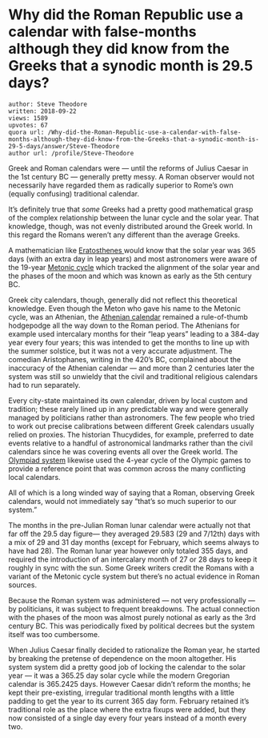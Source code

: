 # Why did the Roman Republic use a calendar with false-months although they did know from the Greeks that a synodic month is 29.5 days?

	author: Steve Theodore
	written: 2018-09-22
	views: 1589
	upvotes: 67
	quora url: /Why-did-the-Roman-Republic-use-a-calendar-with-false-months-although-they-did-know-from-the-Greeks-that-a-synodic-month-is-29-5-days/answer/Steve-Theodore
	author url: /profile/Steve-Theodore


Greek and Roman calendars were — until the reforms of Julius Caesar in the 1st century BC — generally pretty messy. A Roman observer would not necessarily have regarded them as radically superior to Rome’s own (equally confusing) traditional calendar.

It’s definitely true that _some_  Greeks had a pretty good mathematical grasp of the complex relationship between the lunar cycle and the solar year. That knowledge, though, was not evenly distributed around the Greek world. In this regard the Romans weren’t any different than the average Greeks.

A mathematician like [Eratosthenes ](https://en.wikipedia.org/wiki/Eratosthenes)would know that the solar year was 365 days (with an extra day in leap years) and most astronomers were aware of the 19-year [Metonic cycle](https://en.wikipedia.org/wiki/Metonic_cycle) which tracked the alignment of the solar year and the phases of the moon and which was known as early as the 5th century BC.

Greek city calendars, though, generally did not reflect this theoretical knowledge. Even though the Meton who gave his name to the Metonic cycle, was an Athenian, the [Athenian calendar](https://en.wikipedia.org/wiki/Attic_calendar#Lunisolar_calendar) remained a rule-of-thumb hodgepodge all the way down to the Roman period. The Athenians for example used intercalary months for their “leap years” leading to a 384-day year every four years; this was intended to get the months to line up with the summer solstice, but it was not a very accurate adjustment. The comedian Aristophanes, writing in the 420’s BC, complained about the inaccuracy of the Athenian calendar — and more than 2 centuries later the system was still so unwieldy that the civil and traditional religious calendars had to run separately.

Every city-state maintained its own calendar, driven by local custom and tradition; these rarely lined up in any predictable way and were generally managed by politicians rather than astronomers. The few people who tried to work out precise calibrations between different Greek calendars usually relied on proxies. The historian Thucydides, for example, preferred to date events relative to a handful of astronomical landmarks rather than the civil calendars since he was covering events all over the Greek world. The [Olympiad system](https://en.wikipedia.org/wiki/Olympiad) likewise used the 4-year cycle of the Olympic games to provide a reference point that was common across the many conflicting local calendars.

All of which is a long winded way of saying that a Roman, observing Greek calendars, would not immediately say “that’s so much superior to our system.”

The months in the pre-Julian Roman lunar calendar were actually not that far off the 29.5 day figure— they averaged 29.583 (29 and 7/12th) days with a mix of 29 and 31 day months (except for February, which seems always to have had 28). The Roman lunar year however only totaled 355 days, and required the introduction of an intercalary month of 27 or 28 days to keep it roughly in sync with the sun. Some Greek writers credit the Romans with a variant of the Metonic cycle system but there’s no actual evidence in Roman sources.

Because the Roman system was administered — not very professionally — by politicians, it was subject to frequent breakdowns. The actual connection with the phases of the moon was almost purely notional as early as the 3rd century BC. This was periodically fixed by political decrees but the system itself was too cumbersome.

When Julius Caesar finally decided to rationalize the Roman year, he started by breaking the pretense of dependence on the moon altogether. His system system did a pretty good job of locking the calendar to the solar year — it was a 365.25 day solar cycle while the modern Gregorian calendar is 365.2425 days. However Caesar didn’t reform the months; he kept their pre-existing, irregular traditional month lengths with a little padding to get the year to its current 365 day form. February retained it’s traditional role as the place where the extra fixups were added, but they now consisted of a single day every four years instead of a month every two.

